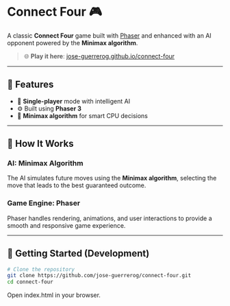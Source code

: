 # Connect Four 🎮

A classic **Connect Four** game built with [Phaser](https://phaser.io/) and enhanced with an AI opponent powered by the **Minimax algorithm**.

> 🌐 **Play it here**: [jose-guerrerog.github.io/connect-four](https://jose-guerrerog.github.io/connect-four/)

---

## 🧠 Features

- 🎲 **Single-player** mode with intelligent AI
- ⚙️ Built using **Phaser 3**
- 🤖 **Minimax algorithm** for smart CPU decisions

---

## 🧩 How It Works

### AI: Minimax Algorithm
The AI simulates future moves using the **Minimax algorithm**, selecting the move that leads to the best guaranteed outcome. 

### Game Engine: Phaser
Phaser handles rendering, animations, and user interactions to provide a smooth and responsive game experience.

---

## 🚀 Getting Started (Development)

```bash
# Clone the repository
git clone https://github.com/jose-guerrerog/connect-four.git
cd connect-four
```

Open index.html in your browser.